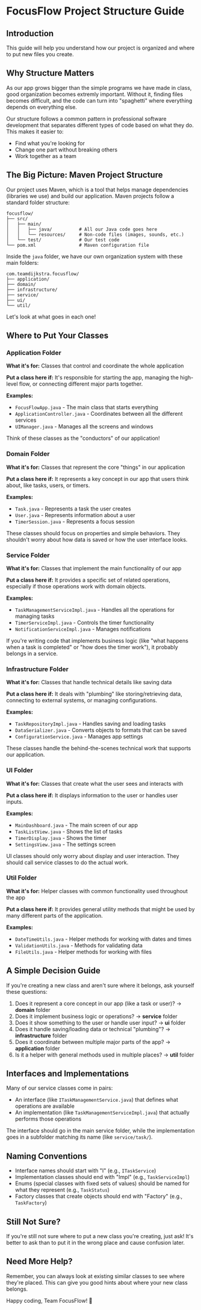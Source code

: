 # FocusFlow Project Structure Guide

## Introduction

This guide will help you understand how our project is organized and where to put new files you create. 

## Why Structure Matters

As our app grows bigger than the simple programs we have made in class, good organization becomes extremly important. Without it, finding files becomes difficult, and the code can turn into "spaghetti" where everything depends on everything else.

Our structure follows a common pattern in professional software development that separates different types of code based on what they do. This makes it easier to:
- Find what you're looking for
- Change one part without breaking others
- Work together as a team

## The Big Picture: Maven Project Structure

Our project uses Maven, which is a tool that helps manage dependencies (libraries we use) and build our application. Maven projects follow a standard folder structure:

```
focusflow/
├── src/
│   ├── main/
│   │   ├── java/          # All our Java code goes here
│   │   └── resources/     # Non-code files (images, sounds, etc.)
│   └── test/              # Our test code
└── pom.xml                # Maven configuration file
```

Inside the `java` folder, we have our own organization system with these main folders:

```
com.teamdijkstra.focusflow/
├── application/
├── domain/
├── infrastructure/
├── service/
├── ui/
└── util/
```

Let's look at what goes in each one!

## Where to Put Your Classes

### Application Folder

**What it's for:** Classes that control and coordinate the whole application

**Put a class here if:** It's responsible for starting the app, managing the high-level flow, or connecting different major parts together.

**Examples:**
- `FocusFlowApp.java` - The main class that starts everything
- `ApplicationController.java` - Coordinates between all the different services
- `UIManager.java` - Manages all the screens and windows

Think of these classes as the "conductors" of our application!

### Domain Folder

**What it's for:** Classes that represent the core "things" in our application

**Put a class here if:** It represents a key concept in our app that users think about, like tasks, users, or timers.

**Examples:**
- `Task.java` - Represents a task the user creates
- `User.java` - Represents information about a user
- `TimerSession.java` - Represents a focus session

These classes should focus on properties and simple behaviors. They shouldn't worry about how data is saved or how the user interface looks.

### Service Folder

**What it's for:** Classes that implement the main functionality of our app

**Put a class here if:** It provides a specific set of related operations, especially if those operations work with domain objects.

**Examples:**
- `TaskManagementServiceImpl.java` - Handles all the operations for managing tasks
- `TimerServiceImpl.java` - Controls the timer functionality
- `NotificationServiceImpl.java` - Manages notifications

If you're writing code that implements business logic (like "what happens when a task is completed" or "how does the timer work"), it probably belongs in a service.

### Infrastructure Folder

**What it's for:** Classes that handle technical details like saving data

**Put a class here if:** It deals with "plumbing" like storing/retrieving data, connecting to external systems, or managing configurations.

**Examples:**
- `TaskRepositoryImpl.java` - Handles saving and loading tasks
- `DataSerializer.java` - Converts objects to formats that can be saved
- `ConfigurationService.java` - Manages app settings

These classes handle the behind-the-scenes technical work that supports our application.

### UI Folder

**What it's for:** Classes that create what the user sees and interacts with

**Put a class here if:** It displays information to the user or handles user inputs.

**Examples:**
- `MainDashboard.java` - The main screen of our app
- `TaskListView.java` - Shows the list of tasks
- `TimerDisplay.java` - Shows the timer
- `SettingsView.java` - The settings screen

UI classes should only worry about display and user interaction. They should call service classes to do the actual work.

### Util Folder

**What it's for:** Helper classes with common functionality used throughout the app

**Put a class here if:** It provides general utility methods that might be used by many different parts of the application.

**Examples:**
- `DateTimeUtils.java` - Helper methods for working with dates and times
- `ValidationUtils.java` - Methods for validating data
- `FileUtils.java` - Helper methods for working with files

## A Simple Decision Guide

If you're creating a new class and aren't sure where it belongs, ask yourself these questions:

1. Does it represent a core concept in our app (like a task or user)? → **domain** folder
2. Does it implement business logic or operations? → **service** folder
3. Does it show something to the user or handle user input? → **ui** folder
4. Does it handle saving/loading data or technical "plumbing"? → **infrastructure** folder
5. Does it coordinate between multiple major parts of the app? → **application** folder
6. Is it a helper with general methods used in multiple places? → **util** folder

## Interfaces and Implementations

Many of our service classes come in pairs:
- An interface (like `ITaskManagementService.java`) that defines what operations are available
- An implementation (like `TaskManagementServiceImpl.java`) that actually performs those operations

The interface should go in the main service folder, while the implementation goes in a subfolder matching its name (like `service/task/`).

## Naming Conventions

- Interface names should start with "I" (e.g., `ITaskService`)
- Implementation classes should end with "Impl" (e.g., `TaskServiceImpl`)
- Enums (special classes with fixed sets of values) should be named for what they represent (e.g., `TaskStatus`)
- Factory classes that create objects should end with "Factory" (e.g., `TaskFactory`)

## Still Not Sure?

If you're still not sure where to put a new class you're creating, just ask! It's better to ask than to put it in the wrong place and cause confusion later.

## Need More Help?

Remember, you can always look at existing similar classes to see where they're placed. This can give you good hints about where your new class belongs.

Happy coding, Team FocusFlow! 🚀
